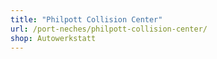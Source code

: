 ```yaml
---
title: "Philpott Collision Center"
url: /port-neches/philpott-collision-center/
shop: Autowerkstatt
---
```

